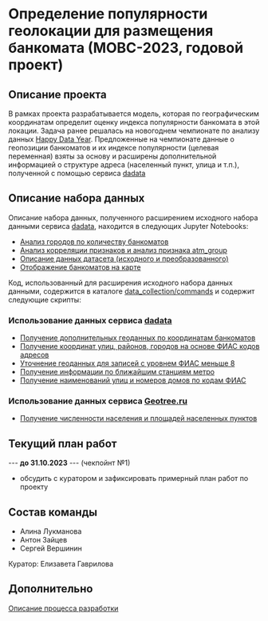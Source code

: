 # Определение популярности геолокации для размещения банкомата (МОВС-2023, годовой проект)
## Описание проекта
В рамках проекта разрабатывается модель, которая по географическим координатам определит оценку индекса популярности банкомата в этой локации. Задача ранее решалась 
на новогоднем чемпионате по анализу данных [Happy Data Year](https://boosters.pro/championship/rosbank2/overview). Предложенные на чемпионате данные о геопозиции банкоматов и их индексе популярности (целевая переменная) взяты за основу и расширены дополнительной информацией о структуре адреса (населенный пункт, улица и т.п.), полученной с помощью сервиса [dadata](dadata.ru)

## Описание набора данных
Описание набора данных, полученного расширением исходного набора данными сервиса [dadata](dadata.ru), находится в следующих Jupyter Notebooks:
- [Анализ городов по количеству банкоматов](https://github.com/SeVlVershinin/atm-project/blob/main/data_collection/notebooks/atm_distribution_by_city.ipynb)
- [Анализ корреляции признаков и анализ признака atm_group](https://github.com/SeVlVershinin/atm-project/blob/main/data_collection/notebooks/feature_analysis.ipynb)
- [Описание данных датасета (исходного и преобразованного)](https://github.com/SeVlVershinin/atm-project/blob/main/data_collection/notebooks/dataset_description.ipynb)
- [Отображение банкоматов на карте](https://github.com/SeVlVershinin/atm-project/blob/main/data_collection/notebooks/atm_on_map.ipynb)

Код, использованный для расширения исходного набора данных данными, содержится в каталоге [data_collection/commands](https://github.com/SeVlVershinin/atm-project/tree/main/data_collection/commands) и содержит следующие скрипты:

### Использование данных сервиса [dadata](dadata.ru)
- [Получение дополнительных геоданных по координатам банкоматов](https://github.com/SeVlVershinin/atm-project/blob/main/data_collection/commands/get_dataset_with_additional_geodata.py)
- [Получение координат улиц, районов, городов на основе ФИАС кодов адресов](https://github.com/SeVlVershinin/atm-project/blob/main/data_collection/commands/add_geo_coordinates_to_dataset.py)
- [Уточнение геоданных для записей с уровнем ФИАС меньше 8](https://github.com/SeVlVershinin/atm-project/blob/main/data_collection/commands/clarify_geo_data_for_fias_level_below_8.py)
- [Получение информации по ближайшим станциям метро](https://github.com/SeVlVershinin/atm-project/blob/main/data_collection/commands/add_metro_geo_data_for_cities.py)
- [Получение наименований улиц и номеров домов по кодам ФИАС](https://github.com/SeVlVershinin/atm-project/blob/main/data_collection/commands/add_houses_and_streets_geo_data.py)

### Использование данных сервиса [Geotree.ru](https://geotree.ru/)
- [Получение численности населения и площадей населенных пунктов](https://github.com/SeVlVershinin/atm-project/blob/main/data_collection/commands/add_population_and_area_data_to_dataset.py)

## Текущий план работ 

--- **до 31.10.2023** ---  (чекпойнт №1)
 - обсудить с куратором и зафиксировать примерный план работ по проекту
 
## Состав команды
 - Алина Лукманова
 - Антон Зайцев
 - Сергей Вершинин

Куратор: Елизавета Гаврилова

## Дополнительно
[Описание процесса разработки](dev_process.md)
